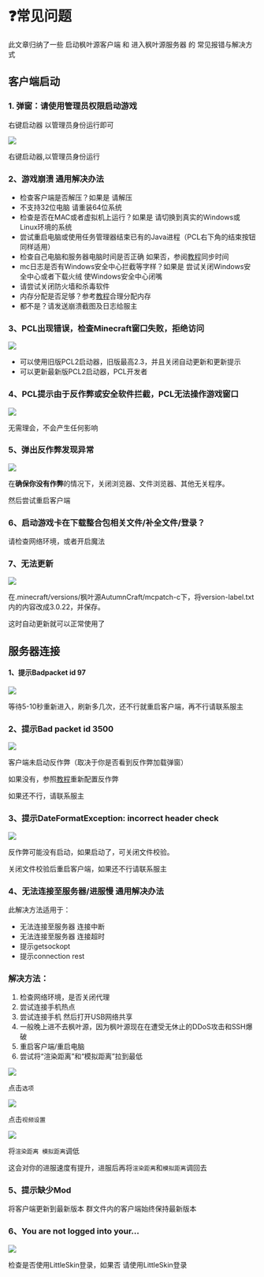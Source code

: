 # ❓常见问题

此文章归纳了一些 启动枫叶源客户端 和 进入枫叶源服务器 的 常见报错与解决方式

## 客户端启动

### 1.  弹窗：请使用管理员权限启动游戏

右键启动器 以管理员身份运行即可

![](https://img.picui.cn/free/2025/03/09/67cd676ad4c95.png)

右键启动器,以管理员身份运行

### 2、游戏崩溃 通用解决办法

- 检查客户端是否解压？如果是 请解压
- 不支持32位电脑 请重装64位系统
- 检查是否在MAC或者虚拟机上运行？如果是 请切换到真实的Windows或Linux环境的系统
- 尝试重启电脑或使用任务管理器结束已有的Java进程（PCL右下角的结束按钮同样适用）
- 检查自己电脑和服务器电脑时间是否正确 如果否，参阅[教程](https://blog.csdn.net/qq_29508575/article/details/120381277)同步时间
- mc日志是否有Windows安全中心拦截等字样？如果是 尝试关闭Windows安全中心或者下载火绒 使Windows安全中心闭嘴
- 请尝试关闭防火墙和杀毒软件
- 内存分配是否足够？参考[教程](https://7qrb1ynmpv.k.topthink.com/@autumncraft/❗guanyuneicunfenpei.html)合理分配内存
- 都不是？请发送崩溃截图及日志给服主

### 3、PCL出现错误，检查Minecraft窗口失败，拒绝访问

![](https://img.picui.cn/free/2025/03/09/67cd676a78937.jpg)

- 可以使用旧版PCL2启动器，旧版最高2.3，并且关闭自动更新和更新提示
- 可以更新最新版PCL2启动器，PCL开发者

### 4、PCL提示由于反作弊或安全软件拦截，PCL无法操作游戏窗口

![](https://img.picui.cn/free/2025/03/09/67cd676a66566.png)

无需理会，不会产生任何影响

### 5、弹出反作弊发现异常

![](https://img.picui.cn/free/2025/03/09/67cd676a61bf8.png)

在**确保你没有作弊**的情况下，关闭浏览器、文件浏览器、其他无关程序。

然后尝试重启客户端

### 6、启动游戏卡在下载整合包相关文件/补全文件/登录？

请检查网络环境，或者开启魔法

### 7、无法更新

![](https://img.picui.cn/free/2025/03/09/67cd676a61f4d.png)

在.minecraft/versions/枫叶源AutumnCraft/mcpatch-c下，将version-label.txt内的内容改成3.0.22，并保存。

这时自动更新就可以正常使用了

## 服务器连接

#### 1、提示Badpacket id 97

![](https://img.picui.cn/free/2025/03/09/67cd676a4978b.png)

等待5-10秒重新进入，刷新多几次，还不行就重启客户端，再不行请联系服主

### 2、提示Bad packet id 3500

![](https://img.picui.cn/free/2025/03/09/67cd676b94581.jpg)

客户端未启动反作弊（取决于你是否看到反作弊加载弹窗）

如果没有，参照[教程](https://7qrb1ynmpv.k.topthink.com/@autumncraft/❓kehuduandeanzhuang.html#反作弊的配置)重新配置反作弊

如果还不行，请联系服主

### 3、提示DateFormatException: incorrect header check

![](https://img.picui.cn/free/2025/03/09/67cd676ba95d7.jpg)

反作弊可能没有启动，如果启动了，可关闭文件校验。

关闭文件校验后重启客户端，如果还不行请联系服主

### 4、无法连接至服务器/进服慢 通用解决办法

此解决方法适用于：

- 无法连接至服务器 连接中断
- 无法连接至服务器 连接超时
- 提示getsockopt
- 提示connection rest

### 解决方法：

1. 检查网络环境，是否关闭代理
2. 尝试连接手机热点
3. 尝试连接手机 然后打开USB网络共享
4. 一般晚上进不去枫叶源，因为枫叶源现在在遭受无休止的DDoS攻击和SSH爆破
5. 重启客户端/重启电脑
6. 尝试将“渲染距离”和“模拟距离”拉到最低

![](https://img.picui.cn/free/2025/03/09/67cd676b94aaf.png)

点击`选项`

![](https://img.picui.cn/free/2025/03/09/67cd676b2002f.png)

点击`视频设置`

![](https://img.picui.cn/free/2025/03/09/67cd676b1db3a.png)

将`渲染距离 模拟距离`调低

这会对你的进服速度有提升，进服后再将`渲染距离`和`模拟距离`调回去

### 5、提示缺少Mod

将客户端更新到最新版本 群文件内的客户端始终保持最新版本

### 6、You are not logged into your...

![](https://img.picui.cn/free/2025/03/09/67cd676adbca3.png)

 检查是否使用LittleSkin登录，如果否 请使用LittleSkin登录